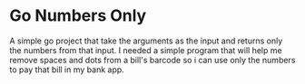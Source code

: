 # Go Numbers Only
A simple go project that take the arguments as the input and returns only the numbers from that input.
I needed a simple program that will help me remove spaces and dots from a bill's barcode so i can use only the numbers
to pay that bill in my bank app.
